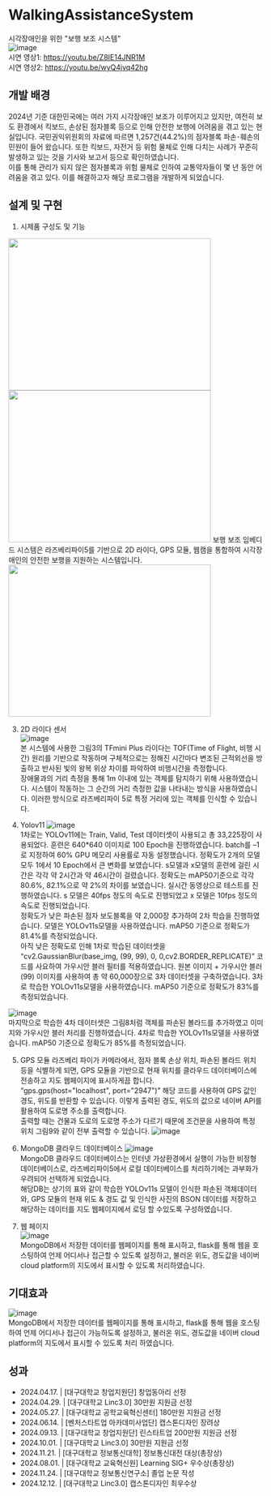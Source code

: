 # WalkingAssistanceSystem
시각장애인을 위한 "보행 보조 시스템"   
![image](https://github.com/user-attachments/assets/63f36dcb-033f-451d-95aa-a3b020f79597)   
시연 영상1: https://youtu.be/Z8IE14JNR1M   
시연 영상2: https://youtu.be/wyQ4jvq42hg   
## 개발 배경
2024년 기준 대한민국에는 여러 가지 시각장애인 보조가 이루어지고 있지만, 여전히 보도 환경에서 킥보드, 손상된 점자블록 등으로 인해 안전한 보행에 어려움을 겪고 있는 현실입니다. 국민권익위원회의 자료에 따르면 1,257건(44.2%)의 점자블록 파손･훼손의 민원이 들어 왔습니다. 또한 킥보드, 자전거 등 위험 물체로 인해 다치는 사례가 꾸준히 발생하고 있는 것을 기사와 보고서 등으로 확인하였습니다.   
이를 통해 관리가 되지 않은 점자블록과 위험 물체로 인하여 교통약자들이 몇 년 동안 어려움을 겪고 있다. 이를 해결하고자 해당 프로그램을 개발하게 되었습니다.

## 설계 및 구현
1. 시제품 구성도 및 기능
<img src="https://github.com/user-attachments/assets/24bacd0c-8189-4e64-8735-2ea03c2fa515" width="400" height="300"/>    
<img src="https://github.com/user-attachments/assets/bcafb25c-322a-4df8-94c8-8aa9a75d55bb" width="400" height="300"/>    
보행 보조 임베디드 시스템은 라즈베리파이5를 기반으로 2D 라이다, GPS 모듈, 웹캠을 통합하여 시각장애인의 안전한 보행을 지원하는 시스템입니다.    
<img src="https://github.com/user-attachments/assets/2ebb2bdd-0efa-42cc-9e0a-706fc2ba0a5d" width="400" height="300"/>     

3. 2D 라이다 센서   
![image](https://github.com/user-attachments/assets/f8ac56ab-b473-4604-a634-4719003baeac)   
본 시스템에 사용한 그림3의 TFmini Plus 라이다는 TOF(Time of Flight, 비행 시간) 원리를 기반으로 작동하며 구체적으로는 정해진 시간마다 변조된 근적외선을 방출하고 반사된 빛의 왕복 위상 차이를 파악하여 비행시간을 측정합니다.   
장애물과의 거리 측정을 통해 1m 이내에 있는 객체를 탐지하기 위해 사용하였습니다. 시스템이 작동하는 그 순간의 거리 측정한 값을 나타내는 방식을 사용하였습니다. 이러한 방식으로 라즈베리파이 5로 특정 거리에 있는 객체를 인식할 수 있습니다.

4. Yolov11
![image](https://github.com/user-attachments/assets/aeab5ced-1d8c-45f7-a309-7b61e2eeda40)   
 1차로는 YOLOv11에는 Train, Valid, Test 데이터셋이 사용되고 총 33,225장이 사용되었다. 훈련은 640*640 이미지로 100 Epoch을 진행하였습니다. batch를 –1로 지정하여 60% GPU 메모리 사용률로 자동 설정했습니다. 정확도가 2개의 모델 모두 1에서 10 Epoch에서 큰 변화를 보였습니다. s모델과 x모델의 훈련에 걸린 시간은 각각 약 2시간과 약 46시간이 걸렸습니다. 정확도는 mAP50기준으로 각각 80.6%, 82.1%으로 약 2%의 차이를 보였습니다. 실시간 동영상으로 테스트를 진행하였습니다. s 모델은 40fps 정도의 속도로 진행되었고 x 모델은 10fps 정도의 속도로 진행되었습니다.    
정확도가 낮은 파손된 점자 보도블록을 약 2,000장 추가하여 2차 학습을 진행하였습니다. 모델은 YOLOv11s모델을 사용하였습니다. mAP50 기준으로 정확도가 81.4%를 측정되었습니다.   
아직 낮은 정확도로 인해 1차로 학습된 데이터셋을 “cv2.GaussianBlur(base_img, (99, 99), 0, 0,cv2.BORDER_REPLICATE)” 코드를 사요하여 가우시안 블러 필터를 적용하였습니다. 원본 이미지 + 가우시안 블러(99) 이미지를 사용하여 총 약 60,000장으로 3차 데이터셋을 구축하였습니다. 3차로 학습한 YOLOv11s모델을 사용하였습니다. mAP50 기준으로 정확도가 83%를 측정되었습니다.   

![image](https://github.com/user-attachments/assets/0a22d4a0-b563-48b3-96ef-d744923732ce)   
마지막으로 학습한 4차 데이터셋은 그림8처럼 객체를 파손된 볼라드를 추가하였고 이미지와 가우시안 블러 처리를 진행하였습니다. 4차로 학습한 YOLOv11s모델을 사용하였습니다. mAP50 기준으로 정확도가 85%를 측정되었습니다.   

5. GPS 모듈
 라즈베리 파이가 카메라에서, 점자 블록 손상 위치, 파손된 볼라드 위치 등을 식별하게 되면, GPS 모듈을 기반으로 현재 위치를 클라우드 데이터베이스에 전송하고 지도 웹페이지에 표시하게끔 합니다.   
“gps.gps(host="localhost", port="2947")” 해당 코드를 사용하여 GPS 값인 경도, 위도를 반환할 수 있습니다. 이렇게 출력된 경도, 위도의 값으로 네이버 API를 활용하여 도로명 주소를 출력합니다.   
출력할 때는 건물과 도로의 도로명 주소가 다르기 때문에 조건문을 사용하여 특정 위치 그림9와 같이 전부 출력할 수 있습니다.
![image](https://github.com/user-attachments/assets/8a76725e-87b6-4f44-975d-010bff56df95)   

6. MongoDB 클라우드 데이터베이스
![image](https://github.com/user-attachments/assets/058fcf24-a190-495a-9d10-399c3ed3c393)   
MongoDB 클라우드 데이터베이스는 인터넷 가상환경에서 실행이 가능한 비정형 데이터베이스로, 라즈베리파이5에서 로컬 데이터베이스를 처리하기에는 과부화가 우려되어 선택하게 되었습니다.   
해당DB는 상기의 표와 같이 학습한 YOLOv11s 모델이 인식한 파손된 객체데이터와, GPS 모듈의 현재 위도 & 경도 값 및 인식한 사진의 BSON 데이터를 저장하고 해당하는 데이터를 지도 웹페이지에서 로딩 할 수있도록 구성하였습니다.

7. 웹 페이지   
![image](https://github.com/user-attachments/assets/70bffb51-f562-4fc8-baa8-b4dee4d9a663)   
MongoDB에서 저장한 데이터를 웹페이지를 통해 표시하고, flask를 통해 웹을 호스팅하여 언제 어디서나 접근할 수 있도록 설정하고, 불러온 위도, 경도값을 네이버 cloud platform의 지도에서 표시할 수 있도록 처리하였습니다.

## 기대효과
![image](https://github.com/user-attachments/assets/9648c29c-5836-4e1f-837a-b53f0882eb5e)   
MongoDB에서 저장한 데이터를 웹페이지를 통해 표시하고, flask를 통해 웹을 호스팅하여 언제 어디서나 접근이 가능하도록 설정하고, 불러온 위도, 경도값을 네이버 cloud platform의 지도에서 표시할 수 있도록 처리 하였습니다.

## 성과
 - 2024.04.17. | [대구대학교 창업지원단] 창업동아리 선정
 - 2024.04.29. | [대구대학교 Linc3.0] 30만원 지원금 선정
 - 2024.05.27. | [대구대학교 공학교육혁신센터] 180만원 지원금 선정
 - 2024.06.14. | [벤처스타트업 아카데미사업단] 캡스톤디자인 장려상
 - 2024.09.13. | [대구대학교 창업지원단] 린스타트업 200만원 지원금 선정
 - 2024.10.01. | [대구대학교 Linc3.0] 30만원 지원금 선정
 - 2024.11.21. | [대구대학교 정보통신대학] 정보통신대전 대상(총장상)
 - 2024.08.01. | [대구대학교 교육혁신원] Learning SIG+ 우수상(총장상)
 - 2024.11.24. | [대구대학교 정보통신연구소] 졸업 논문 작성
 - 2024.12.12. | [대구대학교 Linc3.0] 캡스톤디자인 최우수상
